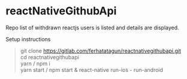 # reactNativeGithubApi

Repo list of withdrawn reactjs users is listed and details are displayed.

Setup instructions

> git clone https://gitlab.com/ferhatatagun/reactnativegithubapi.git <br>
> cd reactnativegithubapi <br>
> yarn / npm i <br>
> yarn start / npm start & react-native run-ios - run-android




